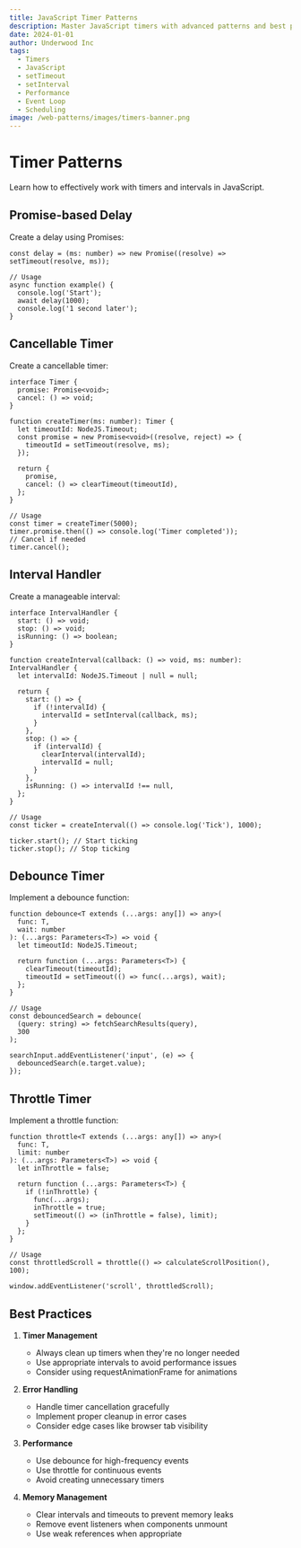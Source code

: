 ```yaml
---
title: JavaScript Timer Patterns
description: Master JavaScript timers with advanced patterns and best practices. Learn about setTimeout, setInterval, and custom timer implementations.
date: 2024-01-01
author: Underwood Inc
tags:
  - Timers
  - JavaScript
  - setTimeout
  - setInterval
  - Performance
  - Event Loop
  - Scheduling
image: /web-patterns/images/timers-banner.png
---
```


# Timer Patterns

Learn how to effectively work with timers and intervals in JavaScript.

## Promise-based Delay

Create a delay using Promises:

```$1:preview
const delay = (ms: number) => new Promise((resolve) => setTimeout(resolve, ms));

// Usage
async function example() {
  console.log('Start');
  await delay(1000);
  console.log('1 second later');
}
```

## Cancellable Timer

Create a cancellable timer:

```$1:preview
interface Timer {
  promise: Promise<void>;
  cancel: () => void;
}

function createTimer(ms: number): Timer {
  let timeoutId: NodeJS.Timeout;
  const promise = new Promise<void>((resolve, reject) => {
    timeoutId = setTimeout(resolve, ms);
  });

  return {
    promise,
    cancel: () => clearTimeout(timeoutId),
  };
}

// Usage
const timer = createTimer(5000);
timer.promise.then(() => console.log('Timer completed'));
// Cancel if needed
timer.cancel();
```

## Interval Handler

Create a manageable interval:

```$1:preview
interface IntervalHandler {
  start: () => void;
  stop: () => void;
  isRunning: () => boolean;
}

function createInterval(callback: () => void, ms: number): IntervalHandler {
  let intervalId: NodeJS.Timeout | null = null;

  return {
    start: () => {
      if (!intervalId) {
        intervalId = setInterval(callback, ms);
      }
    },
    stop: () => {
      if (intervalId) {
        clearInterval(intervalId);
        intervalId = null;
      }
    },
    isRunning: () => intervalId !== null,
  };
}

// Usage
const ticker = createInterval(() => console.log('Tick'), 1000);

ticker.start(); // Start ticking
ticker.stop(); // Stop ticking
```

## Debounce Timer

Implement a debounce function:

```$1:preview
function debounce<T extends (...args: any[]) => any>(
  func: T,
  wait: number
): (...args: Parameters<T>) => void {
  let timeoutId: NodeJS.Timeout;

  return function (...args: Parameters<T>) {
    clearTimeout(timeoutId);
    timeoutId = setTimeout(() => func(...args), wait);
  };
}

// Usage
const debouncedSearch = debounce(
  (query: string) => fetchSearchResults(query),
  300
);

searchInput.addEventListener('input', (e) => {
  debouncedSearch(e.target.value);
});
```

## Throttle Timer

Implement a throttle function:

```$1:preview
function throttle<T extends (...args: any[]) => any>(
  func: T,
  limit: number
): (...args: Parameters<T>) => void {
  let inThrottle = false;

  return function (...args: Parameters<T>) {
    if (!inThrottle) {
      func(...args);
      inThrottle = true;
      setTimeout(() => (inThrottle = false), limit);
    }
  };
}

// Usage
const throttledScroll = throttle(() => calculateScrollPosition(), 100);

window.addEventListener('scroll', throttledScroll);
```

## Best Practices

1. **Timer Management**

   - Always clean up timers when they're no longer needed
   - Use appropriate intervals to avoid performance issues
   - Consider using requestAnimationFrame for animations

2. **Error Handling**

   - Handle timer cancellation gracefully
   - Implement proper cleanup in error cases
   - Consider edge cases like browser tab visibility

3. **Performance**

   - Use debounce for high-frequency events
   - Use throttle for continuous events
   - Avoid creating unnecessary timers

4. **Memory Management**
   - Clear intervals and timeouts to prevent memory leaks
   - Remove event listeners when components unmount
   - Use weak references when appropriate
